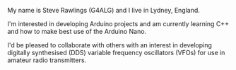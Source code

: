 My name is Steve Rawlings (G4ALG) and I live in Lydney, England.

I'm interested in developing Arduino projects and am currently learning C++ and how to make best use of the Arduino Nano.

I'd be pleased to collaborate with others with an interest in developing digitally synthesised (DDS) variable frequency oscillators (VFOs) for use in amateur radio transmitters.


<!---
G4ALG/G4ALG is a ✨ special ✨ repository because its `README.md` (this file) appears on your GitHub profile.
You can click the Preview link to take a look at your changes.
--->
